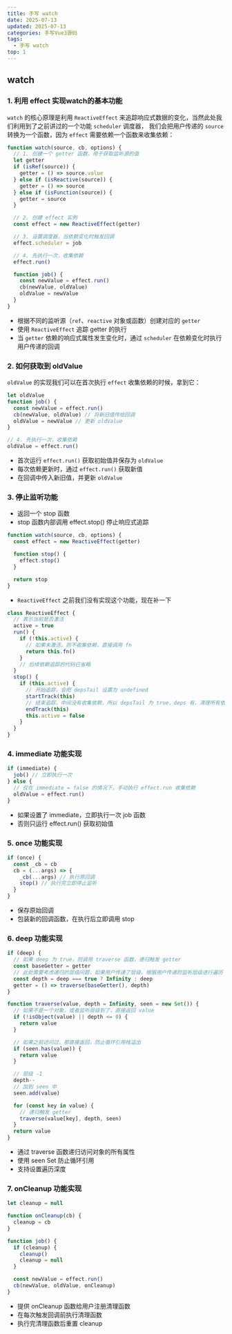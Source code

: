 ```yaml
---
title: 手写 watch
date: 2025-07-13
updated: 2025-07-13
categories: 手写Vue3源码
tags:
  - 手写 watch
top: 1
---
```


## watch
### 1. 利用 effect 实现watch的基本功能
`watch` 的核心原理是利用 `ReactiveEffect` 来追踪响应式数据的变化，当然此处我们利用到了之前讲过的一个功能 `scheduler` 调度器，
我们会把用户传递的 `source` 转换为一个函数，因为 `effect` 需要依赖一个函数来收集依赖：
```typescript
function watch(source, cb, options) {
  // 1. 创建一个 getter 函数，用于获取监听源的值
  let getter
  if (isRef(source)) {
    getter = () => source.value
  } else if (isReactive(source)) {
    getter = () => source
  } else if (isFunction(source)) {
    getter = source
  }

  // 2. 创建 effect 实例
  const effect = new ReactiveEffect(getter)

  // 3. 设置调度器，当依赖变化时触发回调
  effect.scheduler = job

  // 4. 先执行一次，收集依赖
  effect.run()

  function job() {
    const newValue = effect.run()
    cb(newValue, oldValue)
    oldValue = newValue
  }
}
```
- 根据不同的监听源（`ref`、`reactive` 对象或函数）创建对应的 `getter`
- 使用 `ReactiveEffect` 追踪 getter 的执行
- 当 `getter` 依赖的响应式属性发生变化时，通过 `scheduler` 在依赖变化时执行用户传递的回调

### 2. 如何获取到 oldValue
`oldValue` 的实现我们可以在首次执行 `effect` 收集依赖的时候，拿到它：
```typescript
let oldValue
function job() {
  const newValue = effect.run()
  cb(newValue, oldValue) // 将新旧值传给回调
  oldValue = newValue // 更新 oldValue
}

// 4. 先执行一次，收集依赖
oldValue = effect.run()
```
- 首次运行 `effect.run()` 获取初始值并保存为 `oldValue`
- 每次依赖更新时，通过 `effect.run()` 获取新值
- 在回调中传入新旧值，并更新 `oldValue`

### 3. 停止监听功能
- 返回一个 stop 函数
- stop 函数内部调用 effect.stop() 停止响应式追踪
```typescript
function watch(source, cb, options) {
  const effect = new ReactiveEffect(getter)

  function stop() {
    effect.stop()
  }

  return stop
}
```
- `ReactiveEffect`
之前我们没有实现这个功能，现在补一下
```typescript
class ReactiveEffect {
  // 表示当前是否激活
  active = true
  run() {
    if (!this.active) {
      // 如果未激活，则不收集依赖，直接调用 fn
      return this.fn()
    }
    // 后续依赖追踪的代码已省略
  }
  stop() {
    if (this.active) {
      // 开始追踪，会把 depsTail 设置为 undefined
      startTrack(this)
      // 结束追踪，中间没有收集依赖，所以 depsTail 为 true，deps 有，清理所有依赖，依赖清理完成，就不会再被触发了
      endTrack(this)
      this.active = false
    }
  }
}
```

### 4. immediate 功能实现
```typescript
if (immediate) {
  job() // 立即执行一次
} else {
  // 仅在 immediate = false 的情况下，手动执行 effect.run 收集依赖
  oldValue = effect.run()
}
```
- 如果设置了 immediate，立即执行一次 job 函数
- 否则只运行 effect.run() 获取初始值

### 5. once 功能实现
```typescript
if (once) {
  const _cb = cb
  cb = (...args) => {
    _cb(...args) // 执行原回调
    stop() // 执行完立即停止监听
  }
}
```
- 保存原始回调
- 包装新的回调函数，在执行后立即调用 stop

### 6. deep 功能实现
```typescript
if (deep) {
  // 如果 deep 为 true，则调用 traverse 函数，递归触发 getter
  const baseGetter = getter
  // 此处需要考虑递归的层级问题，如果用户传递了层级，根据用户传递的监听层级进行遍历
  const depth = deep === true ? Infinity : deep
  getter = () => traverse(baseGetter(), depth)
}

function traverse(value, depth = Infinity, seen = new Set()) {
  // 如果不是一个对象，或者监听层级到了，直接返回 value
  if (!isObject(value) || depth <= 0) {
    return value
  }

  // 如果之前访问过，那直接返回，防止循环引用栈溢出
  if (seen.has(value)) {
    return value
  }

  // 层级 -1
  depth--
  // 加到 seen 中
  seen.add(value)

  for (const key in value) {
    // 递归触发 getter
    traverse(value[key], depth, seen)
  }
  return value
}
```
- 通过 traverse 函数递归访问对象的所有属性
- 使用 seen Set 防止循环引用
- 支持设置遍历深度

### 7. onCleanup 功能实现
```typescript
let cleanup = null

function onCleanup(cb) {
  cleanup = cb
}

function job() {
  if (cleanup) {
    cleanup()
    cleanup = null
  }

  const newValue = effect.run()
  cb(newValue, oldValue, onCleanup)
}
```

- 提供 onCleanup 函数给用户注册清理函数
- 在每次触发回调前执行清理函数
- 执行完清理函数后重置 cleanup

